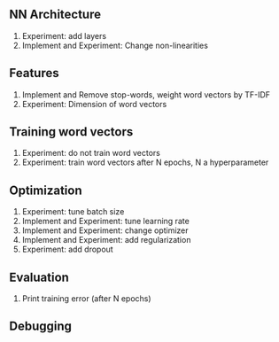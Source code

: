 ## NN Architecture
1. Experiment: add layers
2. Implement and Experiment: Change non-linearities

## Features
1. Implement and Remove stop-words, weight word vectors by TF-IDF
2. Experiment: Dimension of word vectors

## Training word vectors
1. Experiment: do not train word vectors
2. Experiment: train word vectors after N epochs, N a hyperparameter

## Optimization
1. Experiment: tune batch size
2. Implement and Experiment: tune learning rate
3. Implement and Experiment: change optimizer
4. Implement and Experiment: add regularization
5. Experiment: add dropout 

## Evaluation
1. Print training error (after N epochs)

## Debugging

